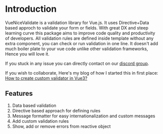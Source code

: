 # Introduction
VueNiceValidate is a validation library for Vue.js. It uses Directive+Data based approch to validate your form or fields.
With great DX and steep learning curve this package aims to improve code quality and productivity of developers.
All validation rules are defined inside template without any extra component, you can check or run validation in one line.
It doesn't add much boiler plate to your vue code unlike other validation frameworks, 
Hence you will love it.

If you stuck in any issue you can directly contact on our [discord group](https://discord.com/channels/1193587847165378670/1193587848402714666).

If you wish to collaborate,
Here's my blog of how I started this in first place:
[How to create custom validator in Vue3?](https://dev.to/yogeshgalav7/validate-fields-injs-1ahn)

## Features
1. Data based validation
2. Directive based approach for defining rules
3. Message formatter for easy internationalization and custom messages
4. Add custom validation rules
4. Show, add or remove errors from reactive object 